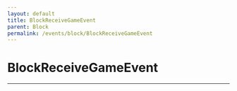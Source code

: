 ```yaml
---
layout: default
title: BlockReceiveGameEvent
parent: Block
permalink: /events/block/BlockReceiveGameEvent
---
```


# BlockReceiveGameEvent

---
